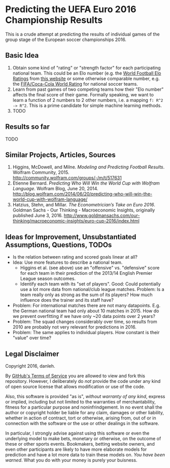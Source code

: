 # Predicting the UEFA Euro 2016 Championship Results
This is a crude attempt at predicting the results of individual games of the group stage of the European soccer championships 2016. 

## Basic Idea

1. Obtain some kind of "rating" or "strength factor" for each participating national team. This could be an Elo number (e.g. the [World Football Elo Ratings](https://en.wikipedia.org/wiki/World_Football_Elo_Ratings) from [this website](http://www.eloratings.net/world.html) or some otherwise comparable number, e.g. the [FIFA/Coca-Cola World Rating](http://www.fifa.com/fifa-world-ranking/ranking-table/men/index.html) for national soccer teams.
2. Learn from past games of two competing teams how their "Elo number" affects the final score of their game. Formally speaking, we want to learn a function of 2 numbers to 2 other numbers, i.e. a mapping ```f: R^2 -> R^2```. This is a prime candidate for simple machine learning methods.
3. TODO

## Results so far

TODO

## Similar Projects, Articles, Sources

1. Higgins, McDowell, and Milne. _Modeling and Predicting Football Results_. Wolfram Community, 2015. http://community.wolfram.com/groups/-/m/t/517631
2. Etienne Bernard. _Predicting Who Will Win the World Cup with Wolfram Language_. Wolfram Blog, June 20, 2014. http://blog.wolfram.com/2014/06/20/predicting-who-will-win-the-world-cup-with-wolfram-language/
3. Hatzius, Stehn, and Millar. _The Econometrician’s Take on Euro 2016_. Goldman Sachs - Our Thinking - Macroeconomic Insights, originally published June 3, 2016. http://www.goldmansachs.com/our-thinking/macroeconomic-insights/euro-cup-2016/index.html

## Ideas for Improvement, Unsubstantiated Assumptions, Questions, TODOs

- Is the relation between rating and scored goals linear at all?
- Idea: Use more features to describe a national team. 
  + Higgins et al. (see above) use an "offensive" vs. "defensive" score for each team in their prediction of the 2013/14 English Premier League season outcomes.
  + Identify each team with its "set of players". Good: Could potentially use a lot more data from national/club league matches. Problem: Is a team really only as strong as the sum of its players? How much influence does the trainer and its staff have?
- Problem: For international matches there are not many datapoints. E.g. the German national team had only about 10 matches in 2015. How do we prevent overfitting if we have only ~20 data points over 2 years?
- Problem: The squad changes considerably over time, so results from 2010 are probably not very relevant for predictions in 2016. 
- Problem: The same applies to individual players. How constant is their "value" over time?

## Legal Disclaimer
Copyright 2016, danleh. 

By [GitHub's Terms of Service](https://help.github.com/articles/github-terms-of-service/#f-copyright-and-content-ownership) you are allowed to view and fork this repository. However, I deliberately do _not_ provide the code under any kind of open source license that allows modification or use of the code.

Also, this software is provided "as is", _without warranty of any kind_, express or implied, including but not limited to the warranties of merchantability, fitness for a particular purpose and noninfrindgement. In no event shall the author or copyright holder be liable for any claim, damages or other liability, whether in action of contract, tort or otherwise, arising from, out of or in connection with the software or the use or other dealings in the software.

In particular, I strongly advise against using this software or even the underlying model to make bets, monetary or otherwise, on the outcome of these or other sports events. Bookmakers, betting website owners, and even other participants are likely to have more elaborate models for prediction and have a lot more data to train these models on. _You have been warned_. What you do with your money is purely your buisness.
